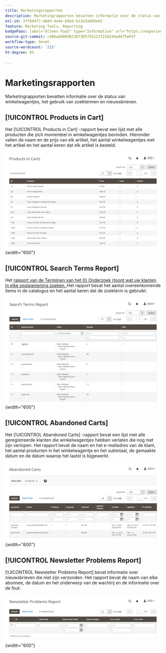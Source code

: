 ```yaml
---
title: Marketingsrapporten
description: Marketingrapporten bevatten informatie over de status van winkelwagentjes, het gebruik van zoektermen en nieuwsbrieven.
exl-id: 3ff6d4f7-ab8d-4e4e-b9e9-b12e3a08de62
feature: Marketing Tools, Reporting
badgePaas: label="Alleen PaaS" type="Informative" url="https://experienceleague.adobe.com/en/docs/commerce/user-guides/product-solutions" tooltip="Is alleen van toepassing op Adobe Commerce op Cloud-projecten (door Adobe beheerde PaaS-infrastructuur) en op projecten in het veld."
source-git-commit: c406add80981387305755221f21624dad475e63f
workflow-type: tm+mt
source-wordcount: '215'
ht-degree: 0%

---
```


# Marketingsrapporten

Marketingrapporten bevatten informatie over de status van winkelwagentjes, het gebruik van zoektermen en nieuwsbrieven.

## [!UICONTROL Products in Cart]

Het [!UICONTROL Products in Cart] -rapport bevat een lijst met alle producten die zich momenteel in winkelwagentjes bevinden. Hieronder vallen de naam en de prijs van elk artikel, het aantal winkelwagentjes met het artikel en het aantal keren dat elk artikel is besteld.

![ Producten in het rapport van de Kar ](./assets/products-in-cart.png){width="600"}

## [!UICONTROL Search Terms Report]

Het [ rapport van de Termijnen van het 0} Onderzoek {toont wat uw klanten in elke opslagmening zoeken. ](../catalog/search-terms.md#search-terms-report) Het rapport bevat het aantal overeenkomende items in de catalogus en het aantal keren dat de zoekterm is gebruikt.

![ Rapport van de Termijnen van het Onderzoek ](./assets/search-terms.png){width="600"}

## [!UICONTROL Abandoned Carts]

Het [!UICONTROL Abandoned Carts] -rapport bevat een lijst met alle geregistreerde klanten die winkelwagentjes hebben verlaten die nog niet zijn verlopen. Het rapport bevat de naam en het e-mailadres van de klant, het aantal producten in het winkelwagentje en het subtotaal, de gemaakte datum en de datum waarop het laatst is bijgewerkt.

![ Verlaten het Rapport van Havens ](./assets/abandoned-carts.png){width="600"}

## [!UICONTROL Newsletter Problems Report]

[!UICONTROL Newsletter Problems Report] bevat informatie over nieuwsbrieven die niet zijn verzonden. Het rapport bevat de naam van elke abonnee, de datum en het onderwerp van de wachtrij en de informatie over de fout.

![ Rapport van de Problemen van de Nieuwsbrief ](./assets/newsletter-problems.png){width="600"}
